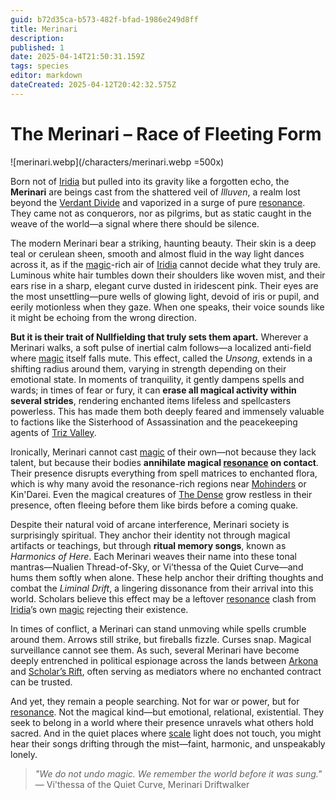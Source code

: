 ```yaml
---
guid: b72d35ca-b573-482f-bfad-1986e249d8ff
title: Merinari
description: 
published: 1
date: 2025-04-14T21:50:31.159Z
tags: species
editor: markdown
dateCreated: 2025-04-12T20:42:32.575Z
---
```


# The Merinari – Race of Fleeting Form

![merinari.webp](/characters/merinari.webp =500x)

Born not of [Iridia](/geography/world/iridia.md) but pulled into its gravity like a forgotten echo, the **Merinari** are beings cast from the shattered veil of *Illuven*, a realm lost beyond the [Verdant Divide](/geography/region/verdant-divide.md) and vaporized in a surge of pure [resonance](/structure/mechanic/resonance.md). They came not as conquerors, nor as pilgrims, but as static caught in the weave of the world—a signal where there should be silence.

The modern Merinari bear a striking, haunting beauty. Their skin is a deep teal or cerulean sheen, smooth and almost fluid in the way light dances across it, as if the [magic](/structure/mechanic/magic.md)-rich air of [Iridia](/geography/world/iridia.md) cannot decide what they truly are. Luminous white hair tumbles down their shoulders like woven mist, and their ears rise in a sharp, elegant curve dusted in iridescent pink. Their eyes are the most unsettling—pure wells of glowing light, devoid of iris or pupil, and eerily motionless when they gaze. When one speaks, their voice sounds like it might be echoing from the wrong direction.

**But it is their trait of Nullfielding that truly sets them apart.** Wherever a Merinari walks, a soft pulse of inertial calm follows—a localized anti-field where [magic](/structure/mechanic/magic.md) itself falls mute. This effect, called the *Unsong*, extends in a shifting radius around them, varying in strength depending on their emotional state. In moments of tranquility, it gently dampens spells and wards; in times of fear or fury, it can **erase all magical activity within several strides**, rendering enchanted items lifeless and spellcasters powerless. This has made them both deeply feared and immensely valuable to factions like the Sisterhood of Assassination and the peacekeeping agents of [Triz Valley](/geography/settlement/city/triz-valley.md).

Ironically, Merinari cannot cast [magic](/structure/mechanic/magic.md) of their own—not because they lack talent, but because their bodies **annihilate magical [resonance](/structure/mechanic/resonance.md) on contact**. Their presence disrupts everything from spell matrices to enchanted flora, which is why many avoid the resonance-rich regions near [Mohinders](/geography/settlement/city/mohinders.md) or Kin'Darei. Even the magical creatures of [The Dense](/geography/realm/the-dense.md) grow restless in their presence, often fleeing before them like birds before a coming quake.

Despite their natural void of arcane interference, Merinari society is surprisingly spiritual. They anchor their identity not through magical artifacts or teachings, but through **ritual memory songs**, known as *Harmonics of Here*. Each Merinari weaves their name into these tonal mantras—Nualien Thread-of-Sky, or Vi’thessa of the Quiet Curve—and hums them softly when alone. These help anchor their drifting thoughts and combat the *Liminal Drift*, a lingering dissonance from their arrival into this world. Scholars believe this effect may be a leftover [resonance](/structure/mechanic/resonance.md) clash from [Iridia](/geography/world/iridia.md)’s own [magic](/structure/mechanic/magic.md) rejecting their existence.

In times of conflict, a Merinari can stand unmoving while spells crumble around them. Arrows still strike, but fireballs fizzle. Curses snap. Magical surveillance cannot see them. As such, several Merinari have become deeply entrenched in political espionage across the lands between [Arkona](/geography/settlement/city/arkona.md) and [Scholar’s Rift](/geography/settlement/enclave/scholars-rift/scholars-rift.md), often serving as mediators where no enchanted contract can be trusted.

And yet, they remain a people searching. Not for war or power, but for [resonance](/structure/mechanic/resonance.md). Not the magical kind—but emotional, relational, existential. They seek to belong in a world where their presence unravels what others hold sacred. And in the quiet places where [scale](/geography/landmark/scale.md) light does not touch, you might hear their songs drifting through the mist—faint, harmonic, and unspeakably lonely.

> *"We do not undo magic. We remember the world before it was sung."*  
> — Vi'thessa of the Quiet Curve, Merinari Driftwalker
